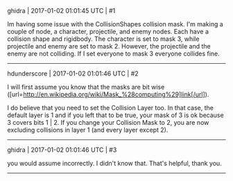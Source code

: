 ghidra | 2017-01-02 01:01:45 UTC | #1

Im having some issue with the CollisionShapes collision mask.
I'm making a couple of node, a character, projectile, and enemy nodes. Each have a collision shape and rigidbody.
The character is set to mask 3, while projectile and enemy are set to mask 2.
However, the projectile and the enemy are not colliding. If I set everyone to mask 3 everyone collides fine.

-------------------------

hdunderscore | 2017-01-02 01:01:46 UTC | #2

I will first assume you know that the masks are bit wise ([url=http://en.wikipedia.org/wiki/Mask_%28computing%29]link[/url]).

I do believe that you need to set the Collision Layer too. In that case, the default layer is 1 and if you left that to be true, your mask of 3 is ok because 3 covers bits 1 | 2. If you change your Collision Mask to 2, you are now excluding collisions in layer 1 (and every layer except 2).

-------------------------

ghidra | 2017-01-02 01:01:46 UTC | #3

you would assume incorrectly. I didn't know that.
That's helpful, thank you.

-------------------------


